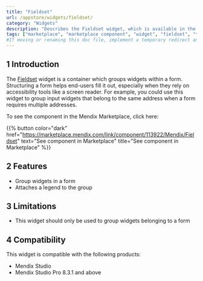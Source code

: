 ```yaml
---
title: "Fieldset"
url: /appstore/widgets/fieldset/
category: "Widgets"
description: "Describes the Fieldset widget, which is available in the Mendix Marketplace."
tags: ["marketplace", "marketplace component", "widget", "fieldset", "token", "platform support"]
#If moving or renaming this doc file, implement a temporary redirect and let the respective team know they should update the URL in the product. See Mapping to Products for more details.
---
```


## 1 Introduction

The [Fieldset](https://marketplace.mendix.com/link/component/113922/Mendix/Fieldset) widget is a container which groups widgets within a form. Structuring a form helps end-users fill it out, especially when they rely on accessibility tools like a screen reader. For example, you could use this widget to group input widgets that belong to the same address when a form requires multiple addresses.

To see the component in the Mendix Marketplace, click here:

{{% button color="dark" href="https://marketplace.mendix.com/link/component/113922/Mendix/Fieldset" text="See component in Marketplace" title="See component in Marketplace" %}}

## 2 Features

* Group widgets in a form
* Attaches a legend to the group

## 3 Limitations

* This widget should only be used to group widgets belonging to a form

## 4 Compatibility

This widget is compatible with the following products:

* Mendix Studio
* Mendix Studio Pro 8.3.1 and above
